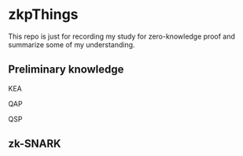 # zkpThings

This repo is just for recording my study for zero-knowledge proof and summarize some of my understanding.

## Preliminary knowledge

KEA

QAP

QSP

## zk-SNARK


